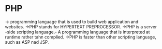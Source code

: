 # PHP
-> programming language that is used to build web application and websites.
->PHP stands for HYPERTEXT PREPROCESSOR.
->PHP is a server -side scripting language.- A programming language that is interpreted at runtime rather tahn complied.
->PHP is faster than other scripting language, such as ASP nad JSP.
